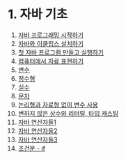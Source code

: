 # 1. 자바 기초

01. [자바 프로그래밍 시작하기]()
02. [자바와 이클립스 설치하기]()
03. [첫 자바 프로그램 만들고 실행하기]()
04. [컴퓨터에서 자료 표현하기]()
05. [변수]()
06. [정수형]()
07. [실수]()    
08. [문자]()
09. [논리형과 자료형 없이 변수 사용]() 
10. [변하지 않은 상수와 리터럴, 타입 캐스팅]()
11. [자바 연산자들1]()
12. [자바 연산자들2]()
13. [자바 연산자들3]()
14. [조건문 - if]()